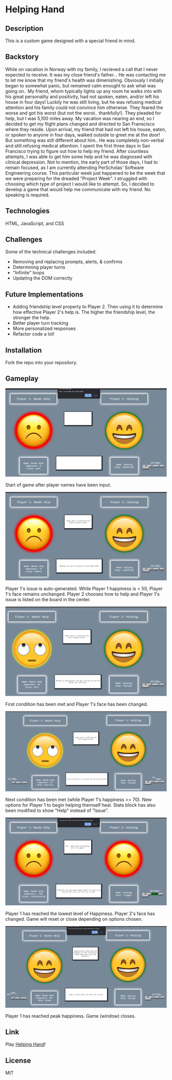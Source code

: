 # Helping Hand


## Description

This is a custom game designed with a special friend in mind.

## Backstory

While on vacation in Norway with my family, I recieved a call that I never expected to receive. It was my close friend's father... He was contacting me to let me know that my friend's health was dimenishing. Obviously I initially began to somewhat panic, but remained calm enought to ask what was going on.. My friend, whom typically lights up any room he walks into with his great personality and positivity, had not spoken, eaten, and/or left his house in four days! Luckily he was still living, but he was refusing medical attention and his family could not convince him otherwise. They feared the worse and got his worst (but not the worst.. thankfully!). They pleaded for help, but I was 5,100 miles away. My vacation was nearing an end, so I decided to get my flight plans changed and directed to San Franscisco where they reside. Upon arrival, my friend that had not left his house, eaten, or spoken to anyone in four days, walked outside to greet me at the door! But something was still different about him.. He was completely non-verbal and still refusing medical attention. I spent the first three days in San Francisco trying to figure out how to help my friend. After countless attempts, I was able to get him some help and he was diagnosed with clinical depression. Not to mention, the early part of those days, I had to remain focused, as I am currently attending PerScholas' Software Engineering course. This particular week just happened to be the week that we were preparing for the dreaded "Project Week". I struggled with choosing which type of project I would like to attempt. So, I decided to develop a game that would help me communicate with my friend. No speaking is required.

## Technologies 

HTML, JavaScript, and CSS


## Challenges

Some of the technical challenges included:

- Removing and replacing prompts, alerts, & confirms
- Determining player turns
- "Infinite" loops
- Updating the DOM correctly


## Future Implementations

- Adding friendship level property to Player 2. Then using it to determine how effective Player 2's help is. The higher the friendship level, the stronger the help.
- Better player turn tracking
- More personalized responses
- Refactor code a lot!


## Installation

Fork the repo into your repository.


## Gameplay

![Img-1](./images/helpingHand-1.JPG)

Start of game after player names have been input.

![Img-2](./images/helpingHand-2.JPG)

Player 1's issue is auto-generated. While Player 1 happiness is < 50, Player 1's face remains unchanged. Player 2 chooses how to help and Player 1's issue is listed on the board in the center.

![Img-3](./images/helpingHand-3.JPG)

First condition has been met and Player 1's face has been changed.

![Img-4](./images/helpingHand-4.JPG)

Next condition has been met (while Player 1's happiness >= 70). New options for Player 1 to begin helping themself heal. Stats block has also been modified to show "Help" instead of "Issue".

![Img-5](./images/helpingHand-5.JPG)

Player 1 has reached the lowest level of Happiness. Player 2's face has changed. Game will reset or close depending on options chosen.

![Img-6](./images/helpingHand-6.JPG)

Player 1 has reached peak happiness. Game (window) closes. 

## Link
Play [Helping Hand](https://ncrawford22.github.io/helpingHand/ "Game Link")!


## License

MIT